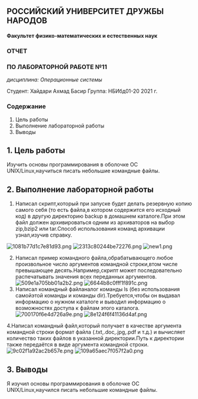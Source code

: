 ## РОССИЙСКИЙ УНИВЕРСИТЕТ ДРУЖБЫ НАРОДОВ
#### Факультет физико-математических и естественных наук
### ОТЧЕТ
### ПО ЛАБОРАТОРНОЙ РАБОТЕ №11
*дисциплина: Операционные системы*

Студент: Хайдари Ахмад Басир
Группа: НБИбд01-20
2021 г.


### Содержание
1. Цель работы  
2. Выполнение лабораторной работы   
3. Выводы

## 1.  Цель работы
Изучить основы программирования в оболочке ОС UNIX/Linux,научиться писать небольшие командные файлы.
## 2. Выполнение лабораторной работы
1. Написал скрипт,который при запуске будет делать резервную копию самого себя (то есть файла,в котором содержится его исходный код) в другую директорию backup в домашнем каталоге.При этом файл должен архивироваться одним из архиваторов на выбор zip,bzip2 или tar.Способ использования команд архивации узнал,изучив справку.

![1081b77d1c7e81d93.png](https://ic.wampi.ru/2021/05/29/1081b77d1c7e81d93.png)
![2313c80244be72276.png](https://ic.wampi.ru/2021/05/29/2313c80244be72276.png)
![new1.png](https://ic.wampi.ru/2021/05/29/new1.png)

2. Написал пример командного файла,обрабатывающего любое произвольное число аргументов командной строки,втом числе превышающее десять.Например,скрипт может последовательно распечатывать значения всех переданных аргументов.
![509e1a705bb01a2b2.png](https://ic.wampi.ru/2021/05/29/509e1a705bb01a2b2.png)
![6644b8c0fff1f891c.png](https://ic.wampi.ru/2021/05/29/6644b8c0fff1f891c.png)
3. Написал командный файланалог команды ls (без использования самойэтой команды и команды dir).Требуется,чтобы он выдавал информацию о нужном каталоге и выводил информацию о возможностях доступа к файлам этого каталога.
   ![700170f6e4d726a9e.png](https://ic.wampi.ru/2021/05/29/700170f6e4d726a9e.png)
   ![8e124f6f41136d4af.png](https://ic.wampi.ru/2021/05/29/8e124f6f41136d4af.png)

4.Написал командный файл,который получает в качестве аргумента командной строки формат файла (.txt,.doc,.jpg,.pdf и т.д.) и вычисляет количество таких файлов в указанной директории.Путь к директории также передаётся в виде аргумента командной строки.   
   ![9c02f1a92ac2b657e.png](https://ic.wampi.ru/2021/05/29/9c02f1a92ac2b657e.png)
   ![109a65aec7f057f2a0.png](https://ic.wampi.ru/2021/05/29/109a65aec7f057f2a0.png)

   ## 3. Выводы
Я изучил основы программирования в оболочке ОС UNIX/Linux,научился писать небольшие командные файлы.
